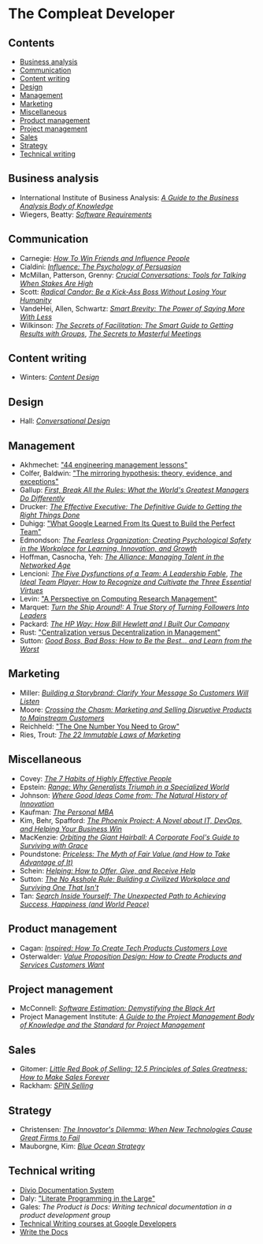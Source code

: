 # The Compleat Developer <!-- omit in toc -->

## Contents <!-- omit in toc -->
- [Business analysis](#business-analysis)
- [Communication](#communication)
- [Content writing](#content-writing)
- [Design](#design)
- [Management](#management)
- [Marketing](#marketing)
- [Miscellaneous](#miscellaneous)
- [Product management](#product-management)
- [Project management](#project-management)
- [Sales](#sales)
- [Strategy](#strategy)
- [Technical writing](#technical-writing)

## Business analysis
- International Institute of Business Analysis: [_A Guide to the Business Analysis Body of Knowledge_](https://bookshop.org/books/a-guide-to-the-business-analysis-body-of-knowledge-r-babok-r-guide/9781927584026)
- Wiegers, Beatty: [_Software Requirements_](https://bookshop.org/books/software-requirements/9780735679665)

## Communication
- Carnegie: [_How To Win Friends and Influence People_](https://bookshop.org/books/how-to-win-friends-and-influence-people-9780671027032/9780671027032)
- Cialdini: [_Influence: The Psychology of Persuasion_](https://bookshop.org/books/influence-the-psychology-of-persuasion/9780062937650)
- McMillan, Patterson, Grenny: [_Crucial Conversations: Tools for Talking When Stakes Are High_](https://bookshop.org/books/crucial-conversations-tools-for-talking-when-stakes-are-high/9781260474183)
- Scott: [_Radical Candor: Be a Kick-Ass Boss Without Losing Your Humanity_](https://bookshop.org/books/radical-candor-be-a-kick-ass-boss-without-losing-your-humanity/9781250235374)
- VandeHei, Allen, Schwartz: [_Smart Brevity: The Power of Saying More With Less_](https://bookshop.org/p/books/smart-brevity-the-power-of-saying-more-with-less-roy-schwartz/17897762?ean=9781523516971)
- Wilkinson: [_The Secrets of Facilitation: The Smart Guide to Getting Results with Groups_](https://bookshop.org/books/the-secrets-of-facilitation-the-smart-guide-to-getting-results-with-groups/9781118206133), [_The Secrets to Masterful Meetings_](https://bookshop.org/books/the-secrets-to-masterful-meetings/9780972245807)

## Content writing
- Winters: [_Content Design_](https://bookshop.org/p/books/content-design-sarah-winters/19411048?ean=9781916323315)

## Design
- Hall: [_Conversational Design_](https://abookapart.com/products/conversational-design)

## Management
- Akhmechet: ["44 engineering management lessons"](https://www.defmacro.org/2014/10/03/engman.html)
- Colfer, Baldwin: ["The mirroring hypothesis: theory, evidence, and exceptions"](https://dash.harvard.edu/handle/1/33785675)
- Gallup: [_First, Break All the Rules: What the World's Greatest Managers Do Differently_](https://bookshop.org/books/first-break-all-the-rules-what-the-world-s-greatest-managers-do-differently/9781595621115)
- Drucker: [_The Effective Executive: The Definitive Guide to Getting the Right Things Done_](https://bookshop.org/books/the-effective-executive-the-definitive-guide-to-getting-the-right-things-done/9780060833459)
- Duhigg: ["What Google Learned From Its Quest to Build the Perfect Team"](https://www.nytimes.com/2016/02/28/magazine/what-google-learned-from-its-quest-to-build-the-perfect-team.html)
- Edmondson: [_The Fearless Organization: Creating Psychological Safety in the Workplace for Learning, Innovation, and Growth_](https://bookshop.org/p/books/the-fearless-organization-creating-psychological-safety-in-the-workplace-for-learning-innovation-and-growth-amy-c-edmondson/16637561?ean=9781119477242)
- Hoffman, Casnocha, Yeh: [_The Alliance: Managing Talent in the Networked Age_](https://bookshop.org/books/the-alliance-managing-talent-in-the-networked-age-9781483014609/9781625275776)
- Lencioni: [_The Five Dysfunctions of a Team: A Leadership Fable_](https://bookshop.org/books/the-five-dysfunctions-of-a-team-a-leadership-fable-9780787960759/9780787960759), [_The Ideal Team Player: How to Recognize and Cultivate the Three Essential Virtues_](https://bookshop.org/books/the-ideal-team-player-how-to-recognize-and-cultivate-the-three-essential-virtues/9781119209591)
- Levin: ["A Perspective on Computing Research Management"](https://www.microsoft.com/en-us/research/publication/a-perspective-on-computing-research-management/)
- Marquet: [_Turn the Ship Around!: A True Story of Turning Followers Into Leaders_](https://bookshop.org/books/turn-the-ship-around-a-true-story-of-turning-followers-into-leaders/9781591846406)
- Packard: [_The HP Way: How Bill Hewlett and I Built Our Company_](https://bookshop.org/books/the-hp-way-how-bill-hewlett-and-i-built-our-company/9780060845797)
- Rust: ["Centralization versus Decentralization in Management"](https://www.jstor.org/stable/1013936)
- Sutton: [_Good Boss, Bad Boss: How to Be the Best... and Learn from the Worst_](https://bookshop.org/p/books/good-boss-bad-boss-how-to-be-the-best-and-learn-from-the-worst-robert-i-sutton/10252412?ean=9780446556071)

## Marketing
- Miller: [_Building a Storybrand: Clarify Your Message So Customers Will Listen_](https://bookshop.org/p/books/building-a-storybrand-clarify-your-message-so-customers-will-listen-donald-miller/9308684?ean=9780718033323)
- Moore: [_Crossing the Chasm: Marketing and Selling Disruptive Products to Mainstream Customers_](https://bookshop.org/p/books/crossing-the-chasm-3rd-edition-marketing-and-selling-disruptive-products-to-mainstream-customers-geoffrey-a-moore/6433307?ean=9780062292988)
- Reichheld: ["The One Number You Need to Grow"](https://hbr.org/2003/12/the-one-number-you-need-to-grow)
- Ries, Trout: [_The 22 Immutable Laws of Marketing_](https://bookshop.org/p/books/the-22-immutable-laws-of-marketing-exposed-and-explained-by-the-world-s-two-al-ries/9933702?ean=9780887306662)

## Miscellaneous
- Covey: [_The 7 Habits of Highly Effective People_](https://bookshop.org/books/the-7-habits-of-highly-effective-people-30th-anniversary-edition-anniversary/9781982137274)
- Epstein: [_Range: Why Generalists Triumph in a Specialized World_](https://bookshop.org/books/range-why-generalists-triumph-in-a-specialized-world/9780735214484)
- Johnson: [_Where Good Ideas Come from: The Natural History of Innovation_](https://bookshop.org/books/where-good-ideas-come-from-the-natural-history-of-innovation/9781594485381)
- Kaufman: [_The Personal MBA_](https://bookshop.org/books/the-personal-mba-10th-anniversary-edition/9780525543022)
- Kim, Behr, Spafford: [_The Phoenix Project: A Novel about IT, DevOps, and Helping Your Business Win_](https://bookshop.org/books/the-phoenix-project-a-novel-about-it-devops-and-helping-your-business-win-anniversary/9781942788294)
- MacKenzie: [_Orbiting the Giant Hairball: A Corporate Fool's Guide to Surviving with Grace_](https://bookshop.org/p/books/orbiting-the-giant-hairball-a-corporate-fool-s-guide-to-surviving-with-grace-gordon-mackenzie/12814980?ean=9780670879830)
- Poundstone: [_Priceless: The Myth of Fair Value (and How to Take Advantage of It)_](https://bookshop.org/books/priceless-the-myth-of-fair-value-and-how-to-take-advantage-of-it/9780809078813)
- Schein: [_Helping: How to Offer, Give, and Receive Help_](https://bookshop.org/p/books/helping-how-to-offer-give-and-receive-help-edgar-h-schein/8561287?ean=9781605098562)
- Sutton: [_The No Asshole Rule: Building a Civilized Workplace and Surviving One That Isn't_](https://bookshop.org/p/books/the-no-asshole-rule-building-a-civilized-workplace-and-surviving-one-that-isn-t-robert-i-sutton/11029334?ean=9780446698207)
- Tan: [_Search Inside Yourself: The Unexpected Path to Achieving Success, Happiness (and World Peace)_](https://bookshop.org/books/search-inside-yourself-the-unexpected-path-to-achieving-success-happiness-and-world-peace/9780062116932)

## Product management
- Cagan: [_Inspired: How To Create Tech Products Customers Love_](https://bookshop.org/books/inspired-how-to-create-tech-products-customers-love/9781119387503)
- Osterwalder: [_Value Proposition Design: How to Create Products and Services Customers Want_](https://bookshop.org/books/value-proposition-design-how-to-create-products-and-services-customers-want/9781118968055)

## Project management
- McConnell: [_Software Estimation: Demystifying the Black Art_](https://bookshop.org/books/software-estimation-demystifying-the-black-art/9780735605350)
- Project Management Institute: [_A Guide to the Project Management Body of Knowledge and the Standard for Project Management_](https://bookshop.org/books/a-guide-to-the-project-management-body-of-knowledge-and-the-standard-for-project-management/9781628256642)

## Sales
- Gitomer: [_Little Red Book of Selling: 12.5 Principles of Sales Greatness: How to Make Sales Forever_](https://bookshop.org/books/little-red-book-of-selling-12-5-principles-of-sales-greatness-how-to-make-sales-forever/9781885167606)
- Rackham: [_SPIN Selling_](https://bookshop.org/books/spin-selling/9780070511132)

## Strategy
- Christensen: [_The Innovator's Dilemma: When New Technologies Cause Great Firms to Fail_](https://bookshop.org/books/the-innovator-s-dilemma-when-new-technologies-cause-great-firms-to-fail/9781633691780)
- Mauborgne, Kim: [_Blue Ocean Strategy_](https://bookshop.org/books/blue-ocean-strategy-expanded-edition-how-to-create-uncontested-market-space-and-make-the-competition-irrelevant-9781625274496/9781625274496)

## Technical writing
- [Divio Documentation System](https://documentation.divio.com/)
- Daly: ["Literate Programming in the Large"](https://www.youtube.com/watch?v=Av0PQDVTP4A)
- Gales: _The Product is Docs: Writing technical documentation in a product development group_
- [Technical Writing courses at Google Developers](https://developers.google.com/tech-writing/overview)
- [Write the Docs](https://www.writethedocs.org/)
